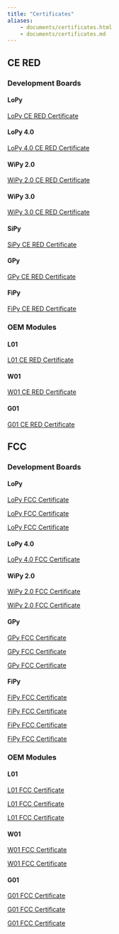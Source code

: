```yaml
---
title: "Certificates"
aliases:
    - documents/certificates.html
    - documents/certificates.md
---
```


## CE RED

### Development Boards

#### LoPy

<p><a href="/gitbook/assets/16-213298_expertise_pycom_lopy-1.0r.pdf" target="_blank">LoPy CE RED Certificate</a></p>

#### LoPy 4.0

<p><a href="/gitbook/assets/C03-B0-RED-final.pdf" target="_blank">LoPy 4.0 CE RED Certificate</a></p>

#### WiPy 2.0

<p><a href="/gitbook/assets/16-213297_expertise_pycom_wipy-2.0r.pdf" target="_blank">WiPy 2.0 CE RED Certificate</a></p>

#### WiPy 3.0

<p><a href="/gitbook/assets/17-214126_red-certificate_pycom_wipy-3.0.pdf" target="_blank">WiPy 3.0 CE RED Certificate</a></p>

#### SiPy

<p><a href="/gitbook/assets/17-210585_expertise_sipy_sipy-1.0.pdf" target="_blank">SiPy CE RED Certificate</a></p>

#### GPy

<p><a href="/gitbook/assets/c03-b0-red-final-gpy.pdf" target="_blank">GPy CE RED Certificate</a></p>

#### FiPy

<p><a href="/gitbook/assets/fipy_c03-b0-red-final.pdf" target="_blank">FiPy CE RED Certificate</a></p>

### OEM Modules

#### L01

<p><a href="/gitbook/assets/17-213356_red-certificate_pycom_l01-1.0.pdf" target="_blank">L01 CE RED Certificate</a></p>

#### W01

<p><a href="/gitbook/assets/17-213357_red-certificate_pycom_w01-1.0.pdf" target="_blank">W01 CE RED Certificate</a></p>

#### G01

<p><a href="/gitbook/assets/c03-b0-red-final.pdf" target="_blank">G01 CE RED Certificate</a></p>

## FCC

### Development Boards

#### LoPy

<p><a href="/gitbook/assets/2090acc16_grant.pdf" target="_blank">LoPy FCC Certificate</a></p>

<p><a href="/gitbook/assets/2090bcc16_grant.pdf" target="_blank">LoPy FCC Certificate</a></p>

<p><a href="/gitbook/assets/2090ccc16_grant.pdf" target="_blank">LoPy FCC Certificate</a></p>

#### LoPy 4.0

<p><a href="/gitbook/assets/Pycom-2AJMTLOPY4R-FCC-Grant-DSS.pdf" target="_blank">LoPy 4.0 FCC Certificate</a></p>

#### WiPy 2.0

<p><a href="/gitbook/assets/2091acc16_grant.pdf" target="_blank">WiPy 2.0 FCC Certificate</a></p>

<p><a href="/gitbook/assets/2091bcc16_grant.pdf" target="_blank">WiPy 2.0 FCC Certificate</a></p>

#### GPy

<p><a href="/gitbook/assets/pycom-2ajmtgpy01r-fcc-grant-dss.pdf" target="_blank">GPy FCC Certificate</a></p>

<p><a href="/gitbook/assets/pycom-2ajmtgpy01r-fcc-grant-dts.pdf" target="_blank">GPy FCC Certificate</a></p>

<p><a href="/gitbook/assets/pycom-2ajmtgpy01r-fcc-grant-tnb.pdf" target="_blank">GPy FCC Certificate</a></p>

#### FiPy

<p><a href="/gitbook/assets/pycom-2ajmtfipy01r-fcc-grant-dss.pdf" target="_blank">FiPy FCC Certificate</a></p>

<p><a href="/gitbook/assets/pycom-2ajmtfipy01r-fcc-grant-dts.pdf" target="_blank">FiPy FCC Certificate</a></p>

<p><a href="/gitbook/assets/pycom-2ajmtfipy01r-fcc-grant-dxx.pdf" target="_blank">FiPy FCC Certificate</a></p>

<p><a href="/gitbook/assets/pycom-2ajmtfipy01r-fcc-grant-tnb.pdf" target="_blank">FiPy FCC Certificate</a></p>

### OEM Modules

#### L01

<p><a href="/gitbook/assets/172181411_aa_00_final.pdf" target="_blank">L01 FCC Certificate</a></p>

<p><a href="/gitbook/assets/172181413_aa_00_final.pdf" target="_blank">L01 FCC Certificate</a></p>

<p><a href="/gitbook/assets/172181414_aa_00_final.pdf" target="_blank">L01 FCC Certificate</a></p>

#### W01

<p><a href="/gitbook/assets/172181407_aa_00_final.pdf" target="_blank">W01 FCC Certificate</a></p>

<p><a href="/gitbook/assets/172181408_aa_00_final.pdf" target="_blank">W01 FCC Certificate</a></p>

#### G01

<p><a href="/gitbook/assets/pycom-2ajmtg01r-fcc-grant-dss.pdf" target="_blank">G01 FCC Certificate</a></p>

<p><a href="/gitbook/assets/pycom-2ajmtg01r-fcc-grant-dts.pdf" target="_blank">G01 FCC Certificate</a></p>

<p><a href="/gitbook/assets/pycom-2ajmtg01r-fcc-grant-tnb.pdf" target="_blank">G01 FCC Certificate</a></p>
